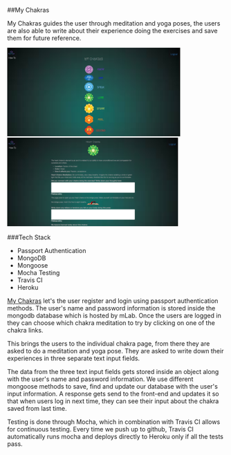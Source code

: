 ##My Chakras

My Chakras guides the user through meditation and yoga poses, the users are also
able to write about their experience doing the exercises and save them for future
reference.

<img src="chakra-demo.png" alt="chakra demo" />    <img src="chakra-demo1.png" alt="chakra demo"/>


###Tech Stack

* Passport Authentication
* MongoDB
* Mongoose
* Mocha Testing
* Travis CI
* Heroku

[My Chakras](https://agile-springs-89459.herokuapp.com/) let's the user register
and login using passport authentication methods. The user's name and password information
is stored inside the mongodb database which is hosted by mLab.  Once the users are logged in they
can choose which chakra meditation to try by clicking on one of the chakra links.

This brings the users to the individual chakra page, from there they are asked to
do a meditation and yoga pose.  They are asked to write down their experiences in three
separate text input fields.

The data from the three text input fields gets stored inside an object along with the
user's name and password information.  We use different mongoose methods to save, find and
update our database with the user's input information.  A response gets send to the
front-end and updates it so that when users log in next time, they can see their
input about the chakra saved from last time.

Testing is done through Mocha, which in combination with Travis CI allows for continuous
testing.  Every time we push up to github, Travis CI automatically runs mocha and deploys
directly to Heroku only if all the tests pass.
